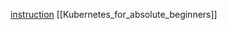 [instruction](https://kubernetes.io/blog/2020/05/21/wsl-docker-kubernetes-on-the-windows-desktop/)
[[Kubernetes_for_absolute_beginners]]

